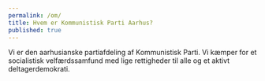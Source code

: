 ```yaml
---
permalink: /om/
title: Hvem er Kommunistisk Parti Aarhus?
published: true
---
```


Vi er den aarhusianske partiafdeling af Kommunistisk Parti. Vi kæmper for et socialistisk velfærdssamfund med lige rettigheder til alle og et aktivt deltagerdemokrati.
